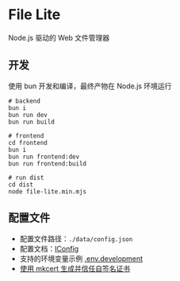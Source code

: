 # File Lite

Node.js 驱动的 Web 文件管理器

## 开发

使用 bun 开发和编译，最终产物在 Node.js 环境运行

```shell
# backend
bun i
bun run dev
bun run build

# frontend
cd frontend
bun i
bun run frontend:dev
bun run frontend:build

# run dist
cd dist
node file-lite.min.mjs
```

## 配置文件

- 配置文件路径：`./data/config.json`
- 配置文档：[IConfig](./src/enum/config.ts)
- 支持的环境变量示例 [.env.development](.env.development)
- [使用 mkcert 生成并信任自签名证书](./docs/mkcert.md)
